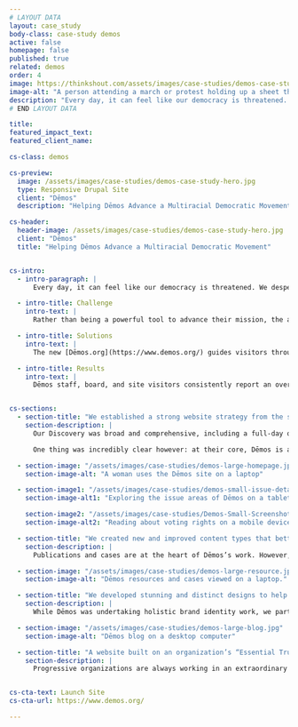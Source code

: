 ```yaml
---
# LAYOUT DATA
layout: case_study
body-class: case-study demos
active: false
homepage: false
published: true
related: demos
order: 4
image: https://thinkshout.com/assets/images/case-studies/demos-case-study-hero.jpg
image-alt: "A person attending a march or protest holding up a sheet that says We the People are greater than fear."
description: "Every day, it can feel like our democracy is threatened. We desperately need organizations like the dynamic “think-and-do” tank Dēmos to lead us toward a just, inclusive, multiracial democracy."
# END LAYOUT DATA

title:
featured_impact_text:
featured_client_name:

cs-class: demos

cs-preview:
  image: /assets/images/case-studies/demos-case-study-hero.jpg
  type: Responsive Drupal Site
  client: "Dēmos"
  description: "Helping Dēmos Advance a Multiracial Democratic Movement"

cs-header:
  header-image: /assets/images/case-studies/demos-case-study-hero.jpg
  client: "Dēmos"
  title: "Helping Dēmos Advance a Multiracial Democratic Movement"


cs-intro:
  - intro-paragraph: |
      Every day, it can feel like our democracy is threatened. We desperately need organizations [like the dynamic “think-and-do” tank—Dēmos](https://www.demos.org/)—to lead us toward a just, inclusive, multiracial democracy.

  - intro-title: Challenge
    intro-text: |
      Rather than being a powerful tool to advance their mission, the aging, unresponsive Dēmos.org more often left visitors feeling confused and uncertain.

  - intro-title: Solutions
    intro-text: |
      The new [Dēmos.org](https://www.demos.org/) guides visitors through clear user pathways and helps them understand Dēmos’s core issues. We paired a dramatically-simplified information architecture and content structure with gorgeous, people-first design to create an impactful experience that educates, inspires, and motivates visitors to action.

  - intro-title: Results
    intro-text: |
      Dēmos staff, board, and site visitors consistently report an overwhelmingly positive reaction to the new site. We have heard things like, *_“not only does it look great, but I now actually understand what Dēmos does.”_*


cs-sections:
  - section-title: "We established a strong website strategy from the start, 100% aligned with their mission and branding goals."
    section-description: |
      Our Discovery was broad and comprehensive, including a full-day onsite workshop, and review of internal stakeholder research and user personas. It became clear that Dēmos’s work is complex, nuanced, and often driven by current events, media coverage, and public attention. As such, the old site was a difficult-to-navigate index of overly-parsed content.

      One thing was incredibly clear however: at their core, Dēmos is all about advancing democratic reform and economic justice through a race-forward lens. By building the new website around these essential truths about their organization, we not only set a foundation upon which the rest of the site was constructed, but upon which they could organize their great library of content for users to easily find and quickly grasp.

  - section-image: "/assets/images/case-studies/demos-large-homepage.jpg"
    section-image-alt: "A woman uses the Dēmos site on a laptop"

  - section-image1: "/assets/images/case-studies/demos-small-issue-detail-1.jpg"
    section-image-alt1: "Exploring the issue areas of Dēmos on a tablet, portrait mode."

    section-image2: "/assets/images/case-studies/Demos-Small-Screenshot-1.jpg"
    section-image-alt2: "Reading about voting rights on a mobile device."

  - section-title: "We created new and improved content types that better advance their efforts, including cases and publications."
    section-description: |
      Publications and cases are at the heart of Dēmos’s work. However, publications on the old Dēmos.org were overly academic, lengthy, and difficult to understand — and cases didn’t exist on the site at all. We created new content types that give visibility to these efforts and allow users to navigate the rich information they contain in an easier, more efficient way.

  - section-image: "/assets/images/case-studies/demos-large-resource.jpg"
    section-image-alt: "Dēmos resources and cases viewed on a laptop."

  - section-title: "We developed stunning and distinct designs to help Dēmos further establish its brand identity."
    section-description: |
      While Dēmos was undertaking holistic brand identity work, we partnered with them to design a website with a refreshed visual identity that elevated their brand from a simple color palette and wordmark to a whole new level of branding. With Dēmos’s essential truths around democratic reform and economic justice in hand, we created a content-first design system that places people-centered photography and bold typography front and center. Together, these elements more powerfully tell the story of Dēmos’s critical initiatives across the country.

  - section-image: "/assets/images/case-studies/demos-large-blog.jpg"
    section-image-alt: "Dēmos blog on a desktop computer"

  - section-title: "A website built on an organization’s “Essential Truths” is a website built to last."
    section-description: |
      Progressive organizations are always working in an extraordinary number of ways to advance the cause they care about, and Dēmos is no different. But regardless of what comes and goes in the media spotlight, or public narrative, a website that is founded upon an organization’s “essential truths” holds steady through it all. You become better positioned to not just weather whatever comes, but harness the momentum and use it to your mission’s and brand’s advantage. With a [new cutting-edge website](https://www.demos.org/) founded upon the fundamental reasons why the organization exists, we can’t wait to see what Dēmos does next.


cs-cta-text: Launch Site
cs-cta-url: https://www.demos.org/

---
```

